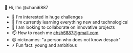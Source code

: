 👋 Hi, I'm @chani6887
- 👀 I'm interested in huge challenges
- 🌱 I'm currently learning everything new and technological
- 💞️ I am looking to collaborate on innovative projects
- 📫 How to reach me chsh6887@gmail.com
- 😄 nicknames: "a person who does not know despair"
- ⚡ Fun fact: young and ambitious

<!---
chani6887/chani6887 is a ✨ special ✨ repository because its `README.md` (this file) appears on your GitHub profile.
You can click the Preview link to take a look at your changes.
--->
